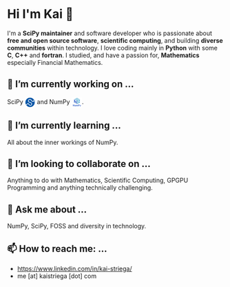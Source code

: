 
<!--
**Kai-Striega/Kai-Striega** is a ✨ _special_ ✨ repository because its `README.md` (this file) appears on your GitHub profile.

Here are some ideas to get you started:

- 🔭 I’m currently working on ...
- 🌱 I’m currently learning ...
- 👯 I’m looking to collaborate on ...
- 🤔 I’m looking for help with ...
- 💬 Ask me about ...
- 📫 How to reach me: ...
- 😄 Pronouns: ...
- ⚡ Fun fact: ...
-->

# Hi I'm Kai 👋

I'm a **SciPy maintainer** and software developer who is passionate about **free and open source software**, **scientific computing**, and building **diverse communities** within technology.
I love coding mainly in **Python** with some **C**, **C++** and **fortran**. I studied, and have a passion for, **Mathematics** especially Financial Mathematics.

## 🔭 I’m currently working on ...

SciPy <img align="center" height="24" src="assets/scipy_logo.svg" title="SciPy Logo"/> and NumPy <img align="center" height="24" src="assets/numpylogo2.svg" title="NumPy Logo"/>.

## 🌱 I’m currently learning ...

All about the inner workings of NumPy.

## 👯 I’m looking to collaborate on ...

Anything to do with Mathematics, Scientific Computing, GPGPU Programming and anything technically challenging.

## 💬 Ask me about ...

NumPy, SciPy, FOSS and diversity in technology.

## 📫 How to reach me: ...

* https://www.linkedin.com/in/kai-striega/
* me [at] kaistriega [dot] com
